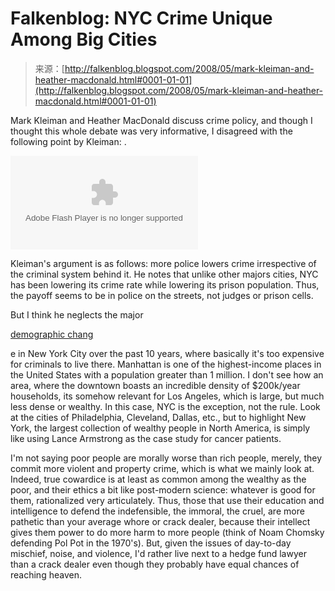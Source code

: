 <!--yml
category: 未分类
date: 2024-05-12 23:17:09
-->

# Falkenblog: NYC Crime Unique Among Big Cities

> 来源：[http://falkenblog.blogspot.com/2008/05/mark-kleiman-and-heather-macdonald.html#0001-01-01](http://falkenblog.blogspot.com/2008/05/mark-kleiman-and-heather-macdonald.html#0001-01-01)

Mark Kleiman and Heather MacDonald discuss crime policy, and though I thought this whole debate was very informative, I disagreed with the following point by Kleiman: .

<embed type="application/x-shockwave-flash" src="http://bloggingheads.tv/maulik/offsite/offsite_flvplayer.swf" flashvars="file=http%3A%2F%2Fbloggingheads.tv%2Fdiavlogs%2Fmirror-playlist%2F11427%3Fin%3D00%3A40%3A45%26out%3D00%3A41%3A30">

Kleiman's argument is as follows: more police lowers crime irrespective of the criminal system behind it. He notes that unlike other majors cities, NYC has been lowering its crime rate while lowering its prison population. Thus, the payoff seems to be in police on the streets, not judges or prison cells.

But I think he neglects the major

[demographic chang](http://en.wikipedia.org/wiki/Manhattan#Demographics)

e in New York City over the past 10 years, where basically it's too expensive for criminals to live there. Manhattan is one of the highest-income places in the United States with a population greater than 1 million. I don't see how an area, where the downtown boasts an incredible density of $200k/year households, its somehow relevant for Los Angeles, which is large, but much less dense or wealthy. In this case, NYC is the exception, not the rule. Look at the cities of Philadelphia, Cleveland, Dallas, etc., but to highlight New York, the largest collection of wealthy people in North America, is simply like using Lance Armstrong as the case study for cancer patients.

I'm not saying poor people are morally worse than rich people, merely, they commit more violent and property crime, which is what we mainly look at. Indeed, true cowardice is at least as common among the wealthy as the poor, and their ethics a bit like post-modern science: whatever is good for them, rationalized very articulately. Thus, those that use their education and intelligence to defend the indefensible, the immoral, the cruel, are more pathetic than your average whore or crack dealer, because their intellect gives them power to do more harm to more people (think of Noam Chomsky defending Pol Pot in the 1970's). But, given the issues of day-to-day mischief, noise, and violence, I'd rather live next to a hedge fund lawyer than a crack dealer even though they probably have equal chances of reaching heaven.